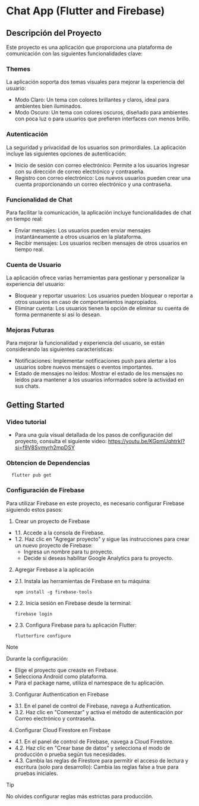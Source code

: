 # Chat App (Flutter and Firebase)

## Descripción del Proyecto
Este proyecto es una aplicación que proporciona una plataforma de comunicación con las siguientes funcionalidades clave:

### **Themes**
La aplicación soporta dos temas visuales para mejorar la experiencia del usuario:
- Modo Claro: Un tema con colores brillantes y claros, ideal para ambientes bien iluminados.
- Modo Oscuro: Un tema con colores oscuros, diseñado para ambientes con poca luz o para usuarios que prefieren interfaces con menos brillo.
### **Autenticación**
La seguridad y privacidad de los usuarios son primordiales. La aplicación incluye las siguientes opciones de autenticación:
- Inicio de sesión con correo electrónico: Permite a los usuarios ingresar con su dirección de correo electrónico y contraseña.
- Registro con correo electrónico: Los nuevos usuarios pueden crear una cuenta proporcionando un correo electrónico y una contraseña.
### **Funcionalidad de Chat**
Para facilitar la comunicación, la aplicación incluye funcionalidades de chat en tiempo real:

- Enviar mensajes: Los usuarios pueden enviar mensajes instantáneamente a otros usuarios en la plataforma.
- Recibir mensajes: Los usuarios reciben mensajes de otros usuarios en tiempo real.
### **Cuenta de Usuario**
La aplicación ofrece varias herramientas para gestionar y personalizar la experiencia del usuario:

- Bloquear y reportar usuarios: Los usuarios pueden bloquear o reportar a otros usuarios en caso de comportamientos inapropiados.
- Eliminar cuenta: Los usuarios tienen la opción de eliminar su cuenta de forma permanente si así lo desean.
### **Mejoras Futuras**
Para mejorar la funcionalidad y experiencia del usuario, se están considerando las siguientes características:

- Notificaciones: Implementar notificaciones push para alertar a los usuarios sobre nuevos mensajes o eventos importantes.
- Estado de mensajes no leídos: Mostrar el estado de los mensajes no leídos para mantener a los usuarios informados sobre la actividad en sus chats.


## Getting Started
### **Video tutorial**
- Para una guía visual detallada de los pasos de configuración del proyecto, consulta el siguiente video: https://youtu.be/KGpmUqhtrkI?si=f9V8Svmyrh2mpDSY

### **Obtencion de Dependencias**
```
  flutter pub get
```

### **Configuración de Firebase**

Para utilizar Firebase en este proyecto, es necesario configurar Firebase siguiendo estos pasos:

1. Crear un proyecto de Firebase
- 1.1. Accede a la consola de Firebase.
- 1.2. Haz clic en "Agregar proyecto" y sigue las instrucciones para crear un nuevo proyecto de Firebase:
    + Ingresa un nombre para tu proyecto.
    + Decide si deseas habilitar Google Analytics para tu proyecto.
2. Agregar Firebase a la aplicación
- 2.1. Instala las herramientas de Firebase en tu máquina:
  ```
  npm install -g firebase-tools
  ```
- 2.2. Inicia sesión en Firebase desde la terminal:
  ```
  firebase login
  ```
- 2.3. Configura Firebase para tu aplicación Flutter:
  ```
  flutterfire configure
  ```
> [!NOTE]
> Durante la configuración:
> - Elige el proyecto que creaste en Firebase.
> - Selecciona Android como plataforma.
> - Para el package name, utiliza el namespace de tu aplicación.

3. Configurar Authentication en Firebase
- 3.1. En el panel de control de Firebase, navega a Authentication.
- 3.2. Haz clic en "Comenzar" y activa el método de autenticación por Correo electrónico y contraseña.

4. Configurar Cloud Firestore en Firebase
- 4.1. En el panel de control de Firebase, navega a Cloud Firestore.
- 4.2. Haz clic en "Crear base de datos" y selecciona el modo de producción o prueba según tus necesidades.
- 4.3. Cambia las reglas de Firestore para permitir el acceso de lectura y escritura (solo para desarrollo): Cambia las reglas false a true para pruebas iniciales.
> [!TIP]
> No olvides configurar reglas más estrictas para producción.
